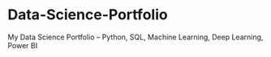 # Data-Science-Portfolio
My Data Science Portfolio – Python, SQL, Machine Learning, Deep Learning, Power BI

